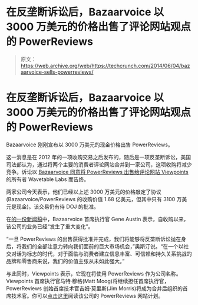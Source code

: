 # 在反垄断诉讼后，Bazaarvoice 以 3000 万美元的价格出售了评论网站观点的 PowerReviews

> 原文：<https://web.archive.org/web/https://techcrunch.com/2014/06/04/bazaarvoice-sells-powerreviews/>

# 在反垄断诉讼后，Bazaarvoice 以 3000 万美元的价格出售了评论网站观点的 PowerReviews

Bazaarvoice 刚刚宣布以 3000 万美元的现金价格出售 PowerReviews。

这一消息是在 2012 年的一项收购交易之后发布的，随后是一项反垄断诉讼，美国司法部认为，通过将两个主要的消费者评论网站合并到一家公司，这项收购将减少竞争。诉讼以 [Bazaarvoice 同意将 PowerReviews 出售给评论网站 Viewpoints](https://web.archive.org/web/20230131001358/http://www.bloomberg.com/news/2014-04-24/bazaarvoice-agrees-to-sell-powerreviews-in-antitrust-suit.html) 的所有者 Wavetable Labs 而告终。

两家公司今天表示，他们已经以上述 3000 万美元的价格敲定了协议(Bazaarvoice/PowerReviews 的收购价值 1.68 亿美元，但其中只有 3100 万美元是现金)。该交易仍有待 DOJ 的批准。

在[的一份新闻稿](https://web.archive.org/web/20230131001358/http://online.wsj.com/article/PR-CO-20140604-910960.html)中，Bazaarvoice 首席执行官 Gene Austin 表示，自收购以来，该公司的业务已经“发生了重大变化”。

“一旦 PowerReviews 的出售获得批准并完成，我们将能够将反垄断诉讼抛在身后，将我们的全部注意力转向我们面前的巨大市场机会，”奥斯汀说。“在一个以社交对话为标志的时代，对于面临与消费者建立信息丰富、可信赖和持久关系挑战的品牌和零售商来说，我们的价值主张从未如此强大。”

与此同时，Viewpoints 表示，它现在将使用 PowerReviews 作为公司名称。Viewpoints 首席执行官马特·穆格(Matt Moog)将继续担任首席执行官，PowerReviews 创始首席技术官吉姆·莫里斯(Jim Morris)将成为合并后组织的首席技术官。你可以[点击这里](https://web.archive.org/web/20230131001358/http://www.powerreviews.com/new/)阅读该公司的 PowerReviews 网站计划。